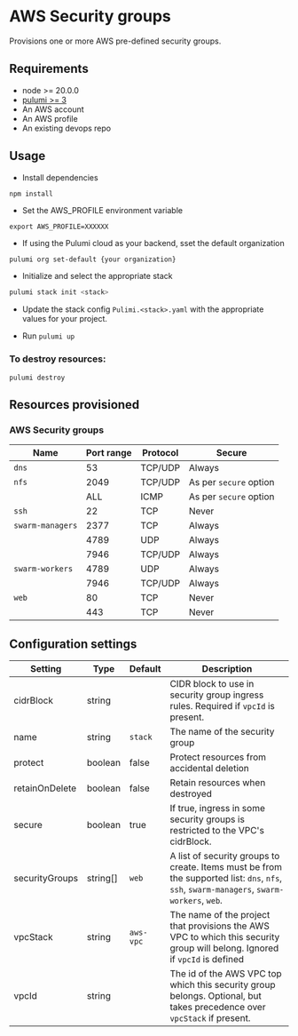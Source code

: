# AWS Security groups

Provisions one or more AWS pre-defined security groups.

## Requirements

* node >= 20.0.0
* [pulumi >= 3](https://www.pulumi.com/docs/install/)
* An AWS account
* An AWS profile
* An existing devops repo

## Usage

* Install dependencies 

```
npm install
```

* Set the AWS_PROFILE environment variable

```
export AWS_PROFILE=XXXXXX
```

* If using the Pulumi cloud as your backend, sset the default organization 

```bash
pulumi org set-default {your organization}
```

* Initialize and select the appropriate stack

```bash
pulumi stack init <stack>
```

* Update the stack config `Pulimi.<stack>.yaml` with the appropriate values for your project.

* Run `pulumi up`

### To destroy resources:

```
pulumi destroy
```

## Resources provisioned

### AWS Security groups

| Name             | Port range | Protocol | Secure | 
|------------------|------------|----------|--------|
| `dns`            | 53         | TCP/UDP  | Always |
| `nfs`            | 2049       | TCP/UDP  | As per `secure` option |
|                  | ALL        | ICMP     | As per `secure` option |
| `ssh`            | 22         | TCP      | Never  |      
| `swarm-managers` | 2377       | TCP      | Always |
|                  | 4789       | UDP      | Always |
|                  | 7946       | TCP/UDP  | Always |
| `swarm-workers ` | 4789       | UDP      | Always |
|                  | 7946       | TCP/UDP  | Always |
| `web`            | 80         | TCP      | Never  |  
|                  | 443        | TCP      | Never     

## Configuration settings

| Setting | Type    | Default | Description |
|---------|---------|---------|-------------|
| cidrBlock | string | | CIDR block to use in security group ingress rules. Required if `vpcId` is present. | 
| name    | string  | `stack` | The name of the security group |
| protect | boolean | false   | Protect resources from accidental deletion |
| retainOnDelete | boolean | false | Retain resources when destroyed |
| secure  | boolean | true | If true, ingress in some security groups is restricted to the VPC's cidrBlock. |
| securityGroups | string[] | `web` | A list of security groups to create. Items must be from the supported list: `dns`, `nfs`, `ssh`, `swarm-managers`, `swarm-workers`, `web`. |
| vpcStack | string | `aws-vpc` | The name of the project that provisions the AWS VPC to which this security group will belong. Ignored if `vpcId` is defined |
| vpcId   | string |          | The id of the AWS VPC top which this security group belongs. Optional, but takes precedence over `vpcStack` if present. | 
